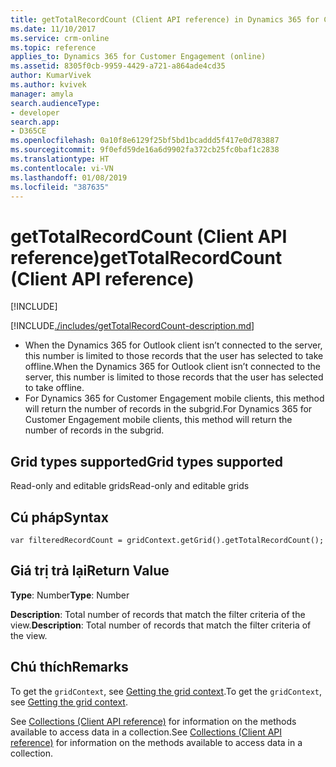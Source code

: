 ```yaml
---
title: getTotalRecordCount (Client API reference) in Dynamics 365 for Customer Engagement apps | MicrosoftDocs
ms.date: 11/10/2017
ms.service: crm-online
ms.topic: reference
applies_to: Dynamics 365 for Customer Engagement (online)
ms.assetid: 8305f0cb-9959-4429-a721-a864ade4cd35
author: KumarVivek
ms.author: kvivek
manager: amyla
search.audienceType:
- developer
search.app:
- D365CE
ms.openlocfilehash: 0a10f8e6129f25bf5bd1bcaddd5f417e0d783887
ms.sourcegitcommit: 9f0efd59de16a6d9902fa372cb25fc0baf1c2838
ms.translationtype: HT
ms.contentlocale: vi-VN
ms.lasthandoff: 01/08/2019
ms.locfileid: "387635"
---
```

# <a name="gettotalrecordcount-client-api-reference"></a><span data-ttu-id="11da8-102">getTotalRecordCount (Client API reference)</span><span class="sxs-lookup"><span data-stu-id="11da8-102">getTotalRecordCount (Client API reference)</span></span>

[!INCLUDE[](../../../../../includes/cc_applies_to_update_9_0_0.md)]

[!INCLUDE[./includes/getTotalRecordCount-description.md](./includes/getTotalRecordCount-description.md)]

- <span data-ttu-id="11da8-103">When the Dynamics 365 for Outlook client isn’t connected to the server, this number is limited to those records that the user has selected to take offline.</span><span class="sxs-lookup"><span data-stu-id="11da8-103">When the Dynamics 365 for Outlook client isn’t connected to the server, this number is limited to those records that the user has selected to take offline.</span></span>
- <span data-ttu-id="11da8-104">For Dynamics 365 for Customer Engagement mobile clients, this method will return the number of records in the subgrid.</span><span class="sxs-lookup"><span data-stu-id="11da8-104">For Dynamics 365 for Customer Engagement mobile clients, this method will return the number of records in the subgrid.</span></span>

## <a name="grid-types-supported"></a><span data-ttu-id="11da8-105">Grid types supported</span><span class="sxs-lookup"><span data-stu-id="11da8-105">Grid types supported</span></span>

<span data-ttu-id="11da8-106">Read-only and editable grids</span><span class="sxs-lookup"><span data-stu-id="11da8-106">Read-only and editable grids</span></span>

## <a name="syntax"></a><span data-ttu-id="11da8-107">Cú pháp</span><span class="sxs-lookup"><span data-stu-id="11da8-107">Syntax</span></span>

`var filteredRecordCount = gridContext.getGrid().getTotalRecordCount();`

## <a name="return-value"></a><span data-ttu-id="11da8-108">Giá trị trả lại</span><span class="sxs-lookup"><span data-stu-id="11da8-108">Return Value</span></span>

<span data-ttu-id="11da8-109">**Type**: Number</span><span class="sxs-lookup"><span data-stu-id="11da8-109">**Type**: Number</span></span>

<span data-ttu-id="11da8-110">**Description**: Total number of records that match the filter criteria of the view.</span><span class="sxs-lookup"><span data-stu-id="11da8-110">**Description**: Total number of records that match the filter criteria of the view.</span></span>

## <a name="remarks"></a><span data-ttu-id="11da8-111">Chú thích</span><span class="sxs-lookup"><span data-stu-id="11da8-111">Remarks</span></span>

<span data-ttu-id="11da8-112">To get the `gridContext`, see [Getting the grid context](../../grids.md#bkmk_gridcontext).</span><span class="sxs-lookup"><span data-stu-id="11da8-112">To get the `gridContext`, see [Getting the grid context](../../grids.md#bkmk_gridcontext).</span></span>

<span data-ttu-id="11da8-113">See [Collections (Client API reference)](../../collections.md) for information on the methods available to access data in a collection.</span><span class="sxs-lookup"><span data-stu-id="11da8-113">See [Collections (Client API reference)](../../collections.md) for information on the methods available to access data in a collection.</span></span>